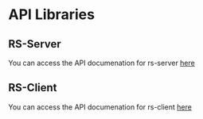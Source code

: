 # API Libraries

## RS-Server

You can access the API documenation for rs-server [here](rs-server/index.md)

## RS-Client

You can access the API documenation for rs-client [here](rs-client/index.md)


